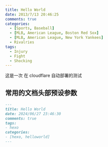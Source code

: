 ```yaml
---
title: Hello World
date: 2013/7/13 20:46:25
comments: true
categories:
  - [Sports, Baseball]
  - [MLB, American League, Boston Red Sox]
  - [MLB, American League, New York Yankees]
  - Rivalries
tags:
  - Injury
  - Fight
  - Shocking
---
```


这是一次 在 cloudflare 自动部署的测试
## 常用的文档头部预设参数
```md
---
title: Hello World
date: 2024/06/27 23:46:30
comments: true
tags: 
- hexo
categories:
- [hexo, helloworld]
---
```
